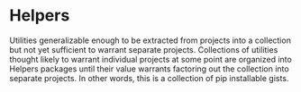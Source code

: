# Helpers

Utilities generalizable enough to be extracted from projects into a collection
but not yet sufficient to warrant separate projects. Collections of utilities
thought likely to warrant individual projects at some point are organized into
Helpers packages until their value warrants factoring out the collection into
separate projects. In other words, this is a collection of pip installable gists.
